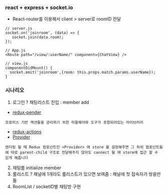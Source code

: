 ### react + express + socket.io

* React-router를 이용해서 client > server로 roomID 전달
  
```
// server.js
socket.on('joinroom', (data) => {
   socket.join(data.room);
});

// App.js
<Route path="/view/:userName/" component={ChatView} />

// view.js
componentDidMount() {
  socket.emit('joinroom',{room: this.props.match.params.userName});
}
```

### 시나리오

1) 로그인 ? 채팅리스트 진입 : member add
- [redux-pender](https://velopert.com/3401#2-3-redux-promise-middleware)
```
프로미스 기반 액션들을 관리하기 위한 미들웨어와 도구가 포함되어있는 라이브러리
```
- [redux-actions](https://velopert.com/3358)
- [Provider](https://velopert.com/1266)
```
렌더링 될 때 Redux 컴포넌트인 <Provider> 에 store 를 설정해주면 그 하위 컴포넌트들에 따로 parent-child 구조로 전달해주지 않아도 connect 될 때 store에 접근 할 수 있게 해줍니다
```

2) 채팅룸 initialize member 
3) 룸리스트 ? 채널에 1개라도 룸리스트가 있으면 보여줌 : 채널에 첫 접속자가 방을만듦
4) RoomList / socketID별 채팅방 구현


